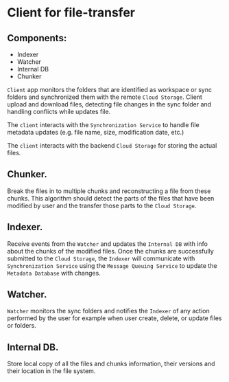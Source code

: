 # Client for file-transfer
## Components:

- Indexer
- Watcher
- Internal DB
- Chunker

`Client` app monitors the folders that are identified as workspace or sync folders and synchronized them with the remote `Cloud Storage`. Client upload and download files, detecting file changes in the sync folder and handling conflicts while updates file.

The `client` interacts with the `Synchronization Service` to handle file metadata updates (e.g. file name, size, modification date, etc.)

The `client` interacts with the backend `Cloud Storage`  for storing the actual files.


## Chunker. 
Break the files in to multiple chunks and reconstructing a file from these chunks. This algorithm should detect the parts of the files that have been modified by user and the transfer those parts to the `Cloud Storage`.

## Indexer.
Receive events from the `Watcher` and updates the `Internal DB` with info about the chunks of the modified files. Once the chunks are successfully submitted to the `Cloud Storage`, the `Indexer` will communicate with `Synchronization Service` using the `Message Queuing Service` to update the `Metadata Database` with changes.

## Watcher.
`Watcher` monitors the sync folders and notifies the `Indexer` of any action performed by the user for example when user create, delete, or update files or folders.

## Internal DB.
Store local copy of all the files and chunks information, their versions and their location in the file system.


